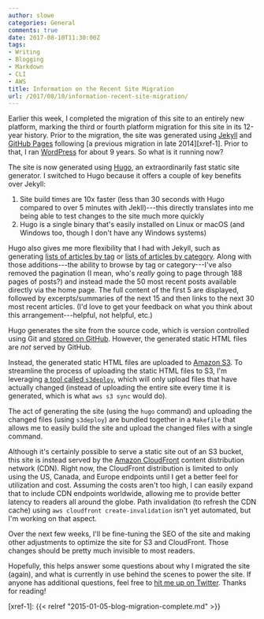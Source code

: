 ```yaml
---
author: slowe
categories: General
comments: true
date: 2017-08-10T11:30:00Z
tags:
- Writing
- Blogging
- Markdown
- CLI
- AWS
title: Information on the Recent Site Migration
url: /2017/08/10/information-recent-site-migration/
---
```


Earlier this week, I completed the migration of this site to an entirely new platform, marking the third or fourth platform migration for this site in its 12-year history.<!--more--> Prior to the migration, the site was generated using [Jekyll][link-1] and [GitHub Pages][link-2] following [a previous migration in late 2014][xref-1]. Prior to that, I ran [WordPress][link-3] for about 9 years. So what is it running now?

The site is now generated using [Hugo][link-4], an extraordinarily fast static site generator. I switched to Hugo because it offers a couple of key benefits over Jekyll:

1. Site build times are 10x faster (less than 30 seconds with Hugo compared to over 5 minutes with Jekll)---this directly translates into me being able to test changes to the site much more quickly
2. Hugo is a single binary that's easily installed on Linux or macOS (and Windows too, though I don't have any Windows systems)

Hugo also gives me more flexibility that I had with Jekyll, such as generating [lists of articles by tag][link-5] or [lists of articles by category][link-6]. Along with those additions---the ability to browse by tag or category---I've also removed the pagination (I mean, who's _really_ going to page through 188 pages of posts?) and instead made the 50 most recent posts available directly via the home page. The full content of the first 5 are displayed, followed by excerpts/summaries of the next 15 and then links to the next 30 most recent articles. (I'd love to get your feedback on what you think about this arrangement---helpful, not helpful, etc.)

Hugo generates the site from the source code, which is version controlled using Git and [stored on GitHub][link-7]. However, the generated static HTML files are _not_ served by GitHub.

Instead, the generated static HTML files are uploaded to [Amazon S3][link-8]. To streamline the process of uploading the static HTML files to S3, I'm leveraging [a tool called `s3deploy`][link-10], which will only upload files that have actually changed (instead of uploading the entire site every time it is generated, which is what `aws s3 sync` would do).

The act of generating the site (using the `hugo` command) and uploading the changed files (using `s3deploy`) are bundled together in a `Makefile` that allows me to easily build the site and upload the changed files with a single command.

Although it's certainly possible to serve a static site out of an S3 bucket, this site is instead served by the [Amazon CloudFront][link-9] content distribution network (CDN). Right now, the CloudFront distribution is limited to only using the US, Canada, and Europe endpoints until I get a better feel for utilization and cost. Assuming the costs aren't too high, I can easily expand that to include CDN endpoints worldwide, allowing me to provide better latency to readers all around the globe. Path invalidation (to refresh the CDN cache) using `aws cloudfront create-invalidation` isn't yet automated, but I'm working on that aspect.

Over the next few weeks, I'll be fine-tuning the SEO of the site and making other adjustments to optimize the site for S3 and CloudFront. Those changes should be pretty much invisible to most readers.

Hopefully, this helps answer some questions about why I migrated the site (again), and what is currently in use behind the scenes to power the site. If anyone has additional questions, feel free to [hit me up on Twitter][link-11]. Thanks for reading!



[link-1]: http://jekyllrb.com/
[link-2]: https://pages.github.com/
[link-3]: https://wordpress.org/
[link-4]: https://gohugo.io/
[link-5]: /tags/
[link-6]: /categories/
[link-7]: https://github.com/lowescott/weblog/
[link-8]: https://aws.amazon.com/s3/
[link-9]: https://aws.amazon.com/cloudfront/
[link-10]: https://github.com/bep/s3deploy
[link-11]: https://twitter.com/scott_lowe
[xref-1]: {{< relref "2015-01-05-blog-migration-complete.md" >}}
